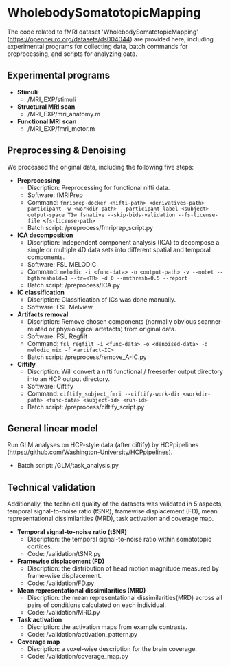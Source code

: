 # WholebodySomatotopicMapping <br>
The code related to fMRI dataset 'WholebodySomatotopicMapping' (https://openneuro.org/datasets/ds004044) are provided here, including experimental programs for collecting data, batch commands for preprocessing, and scripts for analyzing data.

## Experimental programs
+ **Stimuli**
  + /MRI_EXP/stimuli
+ **Structural MRI scan**
  + /MRI_EXP/mri_anatomy.m
+ **Functional MRI scan**
  + /MRI_EXP/fmri_motor.m

## Preprocessing & Denoising
We processed the original data, including the following five steps: 
+ **Preprocessing**
  + Discription: Preprocessing for functional nifti data.
  + Software: fMRIPrep
  + Command: `fmriprep-docker <nifti-path> <derivatives-path> participant -w <workdir-path> --participant_label <subject> --output-space T1w fsnative --skip-bids-validation --fs-license-file <fs-license-path>`
  + Batch script: /preprocess/fmriprep_script.py
+ **ICA decomposition**
  + Discription: Independent component analysis (ICA) to decompose a single or multiple 4D data sets into different spatial and temporal components.
  + Software: FSL MELODIC
  + Command: `melodic -i <func-data> -o <output-path> -v --nobet --bgthreshold=1 --tr=<TR> -d 0 --mmthresh=0.5 --report`
  + Batch script: /preprocess/ICA.py
+ **IC classification**
  + Discription: Classification of ICs was done manually.
  + Software: FSL Melview
+ **Artifacts removal**
  + Discription: Remove chosen components (normally obvious scanner-related or physiological artefacts) from original data.
  + Software: FSL Regfilt
  + Command: `fsl_regfilt -i <func-data> -o <denoised-data> -d melodic_mix -f <artifact-IC>`
  + Batch script: /preprocess/remove_A-IC.py
+ **Ciftify**
  + Discription: Will convert a nifti functional / freeserfer output directory into an HCP output directory.
  + Software: Ciftify
  + Command: `ciftify_subject_fmri --ciftify-work-dir <workdir-path> <func-data> <subject-id> <run-id>`
  + Batch script: /preprocess/ciftify_script.py

## General linear model
Run GLM analyses on HCP-style data (after ciftify) by HCPpipelines (https://github.com/Washington-University/HCPpipelines).
+ Batch script: /GLM/task_analysis.py

## Technical validation
Additionally, the technical quality of the datasets was validated in 5 aspects, temporal signal-to-noise ratio (tSNR), framewise displacement (FD), mean representational dissimilarities (MRD), task activation and coverage map. <br>
+ **Temporal signal-to-noise ratio (tSNR)** 
  + Discription: the temporal signal-to-noise ratio within somatotopic cortices. 
  + Code: /validation/tSNR.py 
+ **Framewise displacement (FD)** 
  + Discription: the distribution of head motion magnitude measured by frame-wise displacement. 
  + Code: /validation/FD.py 
+ **Mean representational dissimilarities (MRD)** 
  + Discription: the mean representational dissimilarities(MRD) across all pairs of conditions calculated on each individual. 
  + Code: /validation/MRD.py 
+ **Task activation** 
  + Discription: the activation maps from example contrasts. 
  + Code: /validation/activation_pattern.py 
+ **Coverage map** 
  + Discription: a voxel-wise description for the brain coverage. 
  + Code: /validation/coverage_map.py 




